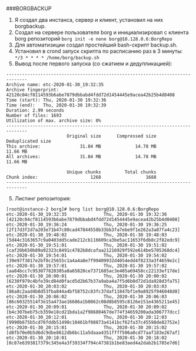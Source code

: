 ###BORGBACKUP

1. Я создал два инстанса, сервер и клиент, установил на них borgbackup.
2. Создал на сервере пользователя borg и инициализировал с клиента borg репозиторий ```borg init -e none borg@10.128.0.6:BorgRepo```
3. Для автоматизиции создал простейший bash-скрипт backup.sh.
4. Установил в crond запуск скрипта по расписанию раз в 3 минуты: ```*/3 * * * * /home/borg/backup.sh```
5. Вывод после первого запуска (со сжатием и дедупликацией):
```
------------------------------------------------------------------------------
Archive name: etc-2020-01-30_19:32:35
Archive fingerprint: 42120c04cf8114593b6abe7879dbbabd4fdd72d1454445e9acea42b25b4d0408
Time (start): Thu, 2020-01-30 19:32:36
Time (end):   Thu, 2020-01-30 19:32:39
Duration: 2.99 seconds
Number of files: 1693
Utilization of max. archive size: 0%
------------------------------------------------------------------------------
                       Original size      Compressed size    Deduplicated size
This archive:               31.84 MB             14.78 MB             11.66 MB
All archives:               31.84 MB             14.78 MB             11.66 MB

                       Unique chunks         Total chunks
Chunk index:                    1268                 1688
------------------------------------------------------------------------------
```
5. Листинг репозитория:
```
[root@instance-2 borg]# borg list borg@10.128.0.6:BorgRepo
etc-2020-01-30_19:32:35              Thu, 2020-01-30 19:32:36 [42120c04cf8114593b6abe7879dbbabd4fdd72d1454445e9acea42b25b4d0408]
etc-2020-01-30_19:36:24              Thu, 2020-01-30 19:36:25 [2f17d3f2d7a203e71b47c80cad47844558b33bb3fa7ebe9f1e262a3a87fa4c23]
etc-2020-01-30_19:48:02              Thu, 2020-01-30 19:48:03 [5d44c3163657c9a0403dd5cade212cb116609ca3be5ac11653f6db8c2f82edc9]
etc-2020-01-30_19:51:01              Thu, 2020-01-30 19:51:02 [caf20b650b89a92323c8491c4782b8dcafaa21216929f592e614be5705368dc4]
etc-2020-01-30_19:54:01              Thu, 2020-01-30 19:54:02 [39e97f3017e2bf0c25655c1a4a4a8e7f99409932d4054edd4f8233a3f4659e2c]
etc-2020-01-30_19:57:01              Thu, 2020-01-30 19:57:02 [aa84bcc7c953077820305a8a65820ce7371685ac3e405a69458cc22133ef17de]
etc-2020-01-30_20:00:01              Thu, 2020-01-30 20:00:02 [6230f979c4bfe39cd84d0facd5d2b67b37a9aba4a7f5d6b0d72d1da928d3fa75]
etc-2020-01-30_20:03:02              Thu, 2020-01-30 20:03:03 [86a8c2aad4b8d53fba844a4bf58752c83fc37daf11847bf1e9a8925f946048d8]
etc-2020-01-30_20:06:02              Thu, 2020-01-30 20:06:03 [86c60325514f3e15a473ae16686a1b0862c08d8b8595c8126e151e4365211e45]
etc-2020-01-30_20:09:01              Thu, 2020-01-30 20:09:02 [b4c307beb75cb359e18cd21bda1a2f98680467de774f34659200ada306777dcc]
etc-2020-01-30_20:12:01              Thu, 2020-01-30 20:12:03 [9990b675b5cd76fddb51490c10461bf08873a4141bcf62fa37c45598de82752e]
etc-2020-01-30_20:15:01              Thu, 2020-01-30 20:15:02 [d8fb70e0b5d6dc9dbe8612db6bc11a5daaa4351ffff506a0cd77aaf183e267af]
etc-2020-01-30_20:18:01              Thu, 2020-01-30 20:18:02 [0c87e6393817379c345e4a3f39334f794c47381b1be83aed4a2dab2b1785e7d6]
```

